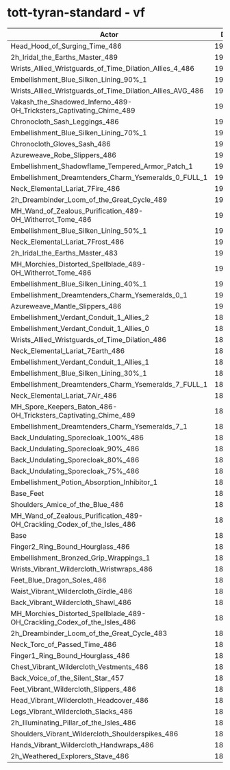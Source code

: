 # tott-tyran-standard - vf
| Actor | DPS | Increase |
|---|:---:|:---:|
|Head_Hood_of_Surging_Time_486|192537|1.87%|
|2h_Iridal_the_Earths_Master_489|192526|1.87%|
|Wrists_Allied_Wristguards_of_Time_Dilation_Allies_4_486|191923|1.55%|
|Embellishment_Blue_Silken_Lining_90%_1|191651|1.40%|
|Wrists_Allied_Wristguards_of_Time_Dilation_Allies_AVG_486|191461|1.30%|
|Vakash_the_Shadowed_Inferno_489-OH_Tricksters_Captivating_Chime_489|191455|1.30%|
|Chronocloth_Sash_Leggings_486|191043|1.08%|
|Embellishment_Blue_Silken_Lining_70%_1|191033|1.08%|
|Chronocloth_Gloves_Sash_486|190771|0.94%|
|Azureweave_Robe_Slippers_486|190601|0.85%|
|Embellishment_Shadowflame_Tempered_Armor_Patch_1|190545|0.82%|
|Embellishment_Dreamtenders_Charm_Ysemeralds_0_FULL_1|190542|0.82%|
|Neck_Elemental_Lariat_7Fire_486|190509|0.80%|
|2h_Dreambinder_Loom_of_the_Great_Cycle_489|190506|0.80%|
|MH_Wand_of_Zealous_Purification_489-OH_Witherrot_Tome_486|190469|0.78%|
|Embellishment_Blue_Silken_Lining_50%_1|190465|0.78%|
|Neck_Elemental_Lariat_7Frost_486|190423|0.75%|
|2h_Iridal_the_Earths_Master_483|190421|0.75%|
|MH_Morchies_Distorted_Spellblade_489-OH_Witherrot_Tome_486|190202|0.64%|
|Embellishment_Blue_Silken_Lining_40%_1|190186|0.63%|
|Embellishment_Dreamtenders_Charm_Ysemeralds_0_1|190118|0.59%|
|Azureweave_Mantle_Slippers_486|190062|0.56%|
|Embellishment_Verdant_Conduit_1_Allies_2|189948|0.50%|
|Embellishment_Verdant_Conduit_1_Allies_0|189944|0.50%|
|Wrists_Allied_Wristguards_of_Time_Dilation_486|189912|0.48%|
|Neck_Elemental_Lariat_7Earth_486|189908|0.48%|
|Embellishment_Verdant_Conduit_1_Allies_1|189897|0.48%|
|Embellishment_Blue_Silken_Lining_30%_1|189853|0.45%|
|Embellishment_Dreamtenders_Charm_Ysemeralds_7_FULL_1|189849|0.45%|
|Neck_Elemental_Lariat_7Air_486|189569|0.30%|
|MH_Spore_Keepers_Baton_486-OH_Tricksters_Captivating_Chime_489|189564|0.30%|
|Embellishment_Dreamtenders_Charm_Ysemeralds_7_1|189505|0.27%|
|Back_Undulating_Sporecloak_100%_486|189439|0.23%|
|Back_Undulating_Sporecloak_90%_486|189439|0.23%|
|Back_Undulating_Sporecloak_80%_486|189360|0.19%|
|Back_Undulating_Sporecloak_75%_486|189291|0.15%|
|Embellishment_Potion_Absorption_Inhibitor_1|189272|0.14%|
|Base_Feet|189142|0.08%|
|Shoulders_Amice_of_the_Blue_486|189102|0.05%|
|MH_Wand_of_Zealous_Purification_489-OH_Crackling_Codex_of_the_Isles_486|189080|0.04%|
|Base|188999|0.00%|
|Finger2_Ring_Bound_Hourglass_486|188967|-0.02%|
|Embellishment_Bronzed_Grip_Wrappings_1|188936|-0.03%|
|Wrists_Vibrant_Wildercloth_Wristwraps_486|188885|-0.06%|
|Feet_Blue_Dragon_Soles_486|188851|-0.08%|
|Waist_Vibrant_Wildercloth_Girdle_486|188825|-0.09%|
|Back_Vibrant_Wildercloth_Shawl_486|188765|-0.12%|
|MH_Morchies_Distorted_Spellblade_489-OH_Crackling_Codex_of_the_Isles_486|188723|-0.15%|
|2h_Dreambinder_Loom_of_the_Great_Cycle_483|188692|-0.16%|
|Neck_Torc_of_Passed_Time_486|188600|-0.21%|
|Finger1_Ring_Bound_Hourglass_486|188518|-0.25%|
|Chest_Vibrant_Wildercloth_Vestments_486|188492|-0.27%|
|Back_Voice_of_the_Silent_Star_457|188453|-0.29%|
|Feet_Vibrant_Wildercloth_Slippers_486|188419|-0.31%|
|Head_Vibrant_Wildercloth_Headcover_486|188353|-0.34%|
|Legs_Vibrant_Wildercloth_Slacks_486|188214|-0.42%|
|2h_Illuminating_Pillar_of_the_Isles_486|188191|-0.43%|
|Shoulders_Vibrant_Wildercloth_Shoulderspikes_486|187948|-0.56%|
|Hands_Vibrant_Wildercloth_Handwraps_486|187911|-0.58%|
|2h_Weathered_Explorers_Stave_486|187834|-0.62%|
